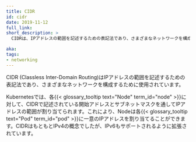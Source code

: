 ```yaml
---
title: CIDR
id: cidr
date: 2019-11-12
full_link: 
short_description: >
  CIDRは、IPアドレスの範囲を記述するための表記法であり、さまざまなネットワークを構成するために使用されています。

aka:
tags:
- networking
---
```

CIDR (Classless Inter-Domain Routing)はIPアドレスの範囲を記述するための表記法であり、さまざまなネットワークを構成するために使用されています。

<!--more-->

Kubernetesでは、各{{< glossary_tooltip text="Node" term_id="node" >}}に対して、CIDRで記述されている開始アドレスとサブネットマスクを通してIPアドレスの範囲が割り当てられます。これにより、Nodeは各{{< glossary_tooltip text="Pod" term_id="pod" >}}に一意のIPアドレスを割り当てることができます。CIDRはもともとIPv4の概念でしたが、IPv6もサポートされるように拡張されています。
